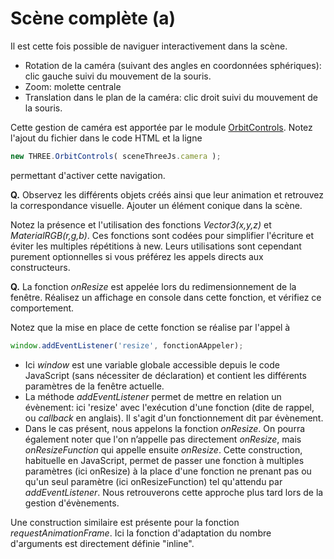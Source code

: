 # Scène complète (a)

Il est cette fois possible de naviguer interactivement dans la scène.
* Rotation de la caméra (suivant des angles en coordonnées sphériques): clic gauche suivi du mouvement de la souris.
* Zoom: molette centrale
* Translation dans le plan de la caméra: clic droit suivi du mouvement de la souris.

Cette gestion de caméra est apportée par le module [OrbitControls](https://threejs.org/docs/#examples/controls/OrbitControls).
Notez l'ajout du fichier dans le code HTML et la ligne
```JavaScript
new THREE.OrbitControls( sceneThreeJs.camera );
```
permettant d'activer cette navigation.


__Q.__ Observez les différents objets créés ainsi que leur animation et retrouvez la correspondance visuelle. Ajouter un élément conique dans la scène.

Notez la présence et l'utilisation des fonctions _Vector3(x,y,z)_ et _MaterialRGB(r,g,b)_. Ces fonctions sont codées pour simplifier l'écriture et éviter les multiples répétitions à new. Leurs utilisations sont cependant purement optionnelles si vous préférez les appels directs aux constructeurs.


__Q.__ La fonction _onResize_ est appelée lors du redimensionnement de la fenêtre. Réalisez un affichage en console dans cette fonction, et vérifiez ce comportement.

Notez que la mise en place de cette fonction se réalise par l'appel à
```JavaScript
window.addEventListener('resize', fonctionAAppeler);
```
* Ici _window_ est une variable globale accessible depuis le code JavaScript (sans nécessiter de déclaration) et contient les différents paramètres de la fenêtre actuelle.
* La méthode _addEventListener_ permet de mettre en relation un évènement: ici 'resize' avec l'exécution d'une fonction (dite de rappel, ou _callback_ en anglais). Il s'agit d'un fonctionnement dit par évènement.
* Dans le cas présent, nous appelons la fonction _onResize_.
On pourra également noter que l'on n’appelle pas directement _onResize_, mais _onResizeFunction_ qui appelle ensuite _onResize_. Cette construction, habituelle en JavaScript, permet de passer une fonction à multiples paramètres (ici onResize) à la place d'une fonction ne prenant pas ou qu'un seul paramètre (ici onResizeFunction) tel qu'attendu par _addEventListener_. Nous retrouverons cette approche plus tard lors de la gestion d'évènements.

Une construction similaire est présente pour la fonction _requestAnimationFrame_. Ici la fonction d'adaptation du nombre d'arguments est directement définie "inline".

